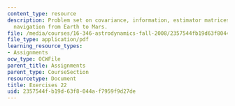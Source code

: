 ```yaml
---
content_type: resource
description: Problem set on covariance, information, estimator matrices, and space
  navigation from Earth to Mars.
file: /media/courses/16-346-astrodynamics-fall-2008/2357544fb19d63f8044af7959f9d27de_ex_22.pdf
file_type: application/pdf
learning_resource_types:
- Assignments
ocw_type: OCWFile
parent_title: Assignments
parent_type: CourseSection
resourcetype: Document
title: Exercises 22
uid: 2357544f-b19d-63f8-044a-f7959f9d27de
---
```

